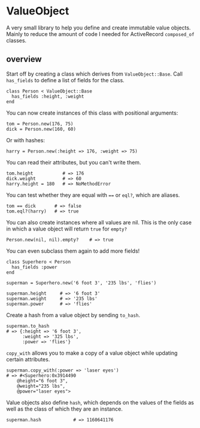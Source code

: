 # ValueObject

A very small library to help you define and create immutable value
objects.  Mainly to reduce the amount of code I needed for ActiveRecord
`composed_of` classes.

## overview

Start off by creating a class which derives from `ValueObject::Base`.
Call `has_fields` to define a list of fields for the class.

    class Person < ValueObject::Base
      has_fields :height, :weight
    end

You can now create instances of this class with positional arguments:

    tom = Person.new(176, 75)
    dick = Person.new(160, 60)

Or with hashes:

    harry = Person.new(:height => 176, :weight => 75)
    
You can read their attributes, but you can't write them.

    tom.height           # => 176
    dick.weight          # => 60
    harry.height = 180   # => NoMethodError

You can test whether they are equal with `==` or `eql?`, which are
aliases.

    tom == dick       # => false
    tom.eql?(harry)   # => true

You can also create instances where all values are nil. This is the only
case in which a value object will return `true` for `empty?`

    Person.new(nil, nil).empty?    # => true

You can even subclass them again to add more fields!

    class Superhero < Person
      has_fields :power
    end

    superman = Superhero.new('6 foot 3', '235 lbs', 'flies')

    superman.height     # => '6 foot 3'
    superman.weight     # => '235 lbs'
    superman.power      # => 'flies'

Create a hash from a value object by sending `to_hash`.

    superman.to_hash
    # => {:height => '6 foot 3',
          :weight => '325 lbs',
          :power => 'flies'}

`copy_with` allows you to make a copy of a value object while updating
certain attributes.

    superman.copy_with(:power => 'laser eyes')
    # => #<Superhero:0x3914490
        @height="6 foot 3",
        @weight="235 lbs",
        @power="laser eyes">

Value objects also define `hash`, which depends on the values of the
fields as well as the class of which they are an instance.

    superman.hash            # => 1160641176
